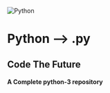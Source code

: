 ![Python](https://img.shields.io/badge/Python-3776AB.svg?style=flat&logo=Python&logoColor=white)

# Python --> .py
## Code The Future
#### A Complete python-3 repository
